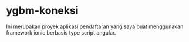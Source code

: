# ygbm-koneksi
Ini merupakan proyek aplikasi pendaftaran yang saya buat menggunakan framework ionic berbasis type script angular.
